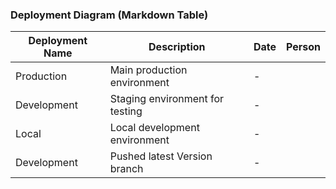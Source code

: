 
### Deployment Diagram (Markdown Table)


| Deployment Name | Description | Date | Person |
|-----------------|-------------|------|--------|
| Production      | Main production environment | -    |        |
| Development     | Staging environment for testing | -    |        |
| Local           | Local development environment | -    |        |
| Development     | Pushed latest Version  branch | -    |        | 
